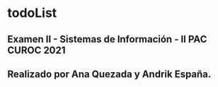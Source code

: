 # todoList
## Examen II - Sistemas de Información - II PAC CUROC 2021

## Realizado por Ana Quezada y Andrik España.
